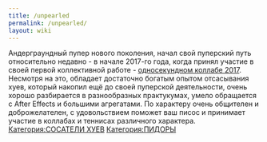 ```yaml
---
title: /unpearled
permalink: /unpearled/
layout: wiki
---
```


Андерграундный пупер нового поколения, начал свой пуперский путь
относительно недавно - в начале 2017-го года, когда принял участие в
своей первой коллективной работе - [односекундном коллабе
2017](https://www.youtube.com/watch?v=7I9Fx_eOUQA). Несмотря на это,
обладает достаточно богатым опытом отсасывания хуев, который накопил ещё
до своей пуперской деятельности, очень хорошо разбирается в
разнообразных практукумах, умело обращается с After Effects и большими
агрегатами. По характеру очень общителен и доброжелателен, с
удовольствием поможет ваш писос и принимает участие в коллабах и
теннисах различного характера. [Категория:СОСАТЕЛИ
ХУЕВ](Категория:СОСАТЕЛИ_ХУЕВ "wikilink")
[Категория:ПИДОРЫ](Категория:ПИДОРЫ "wikilink")
